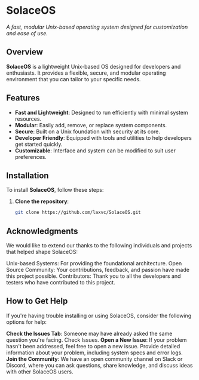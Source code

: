 # SolaceOS

*A fast, modular Unix-based operating system designed for customization and ease of use.*

## Overview

**SolaceOS** is a lightweight Unix-based OS designed for developers and enthusiasts. It provides a flexible, secure, and modular operating environment that you can tailor to your specific needs.

## Features

- **Fast and Lightweight**: Designed to run efficiently with minimal system resources.
- **Modular**: Easily add, remove, or replace system components.
- **Secure**: Built on a Unix foundation with security at its core.
- **Developer Friendly**: Equipped with tools and utilities to help developers get started quickly.
- **Customizable**: Interface and system can be modified to suit user preferences.

## Installation

To install **SolaceOS**, follow these steps:

1. **Clone the repository**:
   ```bash
   git clone https://github.com/laxvc/SolaceOS.git
   
## Acknowledgments
We would like to extend our thanks to the following individuals and projects that helped shape SolaceOS:

Unix-based Systems: For providing the foundational architecture.
Open Source Community: Your contributions, feedback, and passion have made this project possible.
Contributors: Thank you to all the developers and testers who have contributed to this project.

## How to Get Help
If you're having trouble installing or using SolaceOS, consider the following options for help:

**Check the Issues Tab**: Someone may have already asked the same question you're facing. Check Issues.
**Open a New Issue**: If your problem hasn't been addressed, feel free to open a new issue. Provide detailed information about your problem, including system specs and error logs.
**Join the Community**: We have an open community channel on Slack or Discord, where you can ask questions, share knowledge, and discuss ideas with other SolaceOS users.
